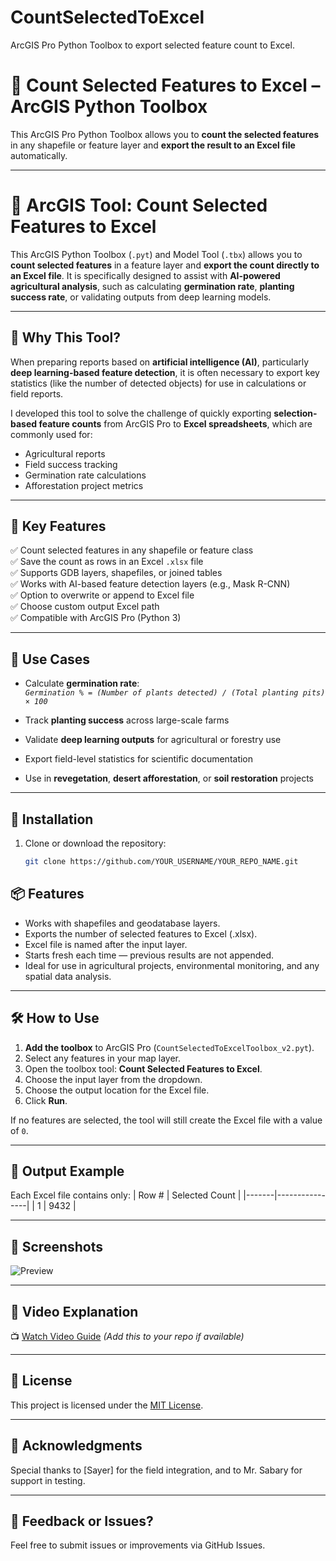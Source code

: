 # CountSelectedToExcel
ArcGIS Pro Python Toolbox to export selected feature count to Excel.
# 🧮 Count Selected Features to Excel – ArcGIS Python Toolbox

This ArcGIS Pro Python Toolbox allows you to **count the selected features** in any shapefile or feature layer and **export the result to an Excel file** automatically.

---
# 🌾 ArcGIS Tool: Count Selected Features to Excel

This ArcGIS Python Toolbox (`.pyt`) and Model Tool (`.tbx`) allows you to **count selected features** in a feature layer and **export the count directly to an Excel file**. It is specifically designed to assist with **AI-powered agricultural analysis**, such as calculating **germination rate**, **planting success rate**, or validating outputs from deep learning models.

---

## 📌 Why This Tool?

When preparing reports based on **artificial intelligence (AI)**, particularly **deep learning-based feature detection**, it is often necessary to export key statistics (like the number of detected objects) for use in calculations or field reports.

I developed this tool to solve the challenge of quickly exporting **selection-based feature counts** from ArcGIS Pro to **Excel spreadsheets**, which are commonly used for:
- Agricultural reports
- Field success tracking
- Germination rate calculations
- Afforestation project metrics

---

## 🚜 Key Features

✅ Count selected features in any shapefile or feature class  
✅ Save the count as rows in an Excel `.xlsx` file  
✅ Supports GDB layers, shapefiles, or joined tables  
✅ Works with AI-based feature detection layers (e.g., Mask R-CNN)  
✅ Option to overwrite or append to Excel file  
✅ Choose custom output Excel path  
✅ Compatible with ArcGIS Pro (Python 3)

---

## 🧪 Use Cases

- Calculate **germination rate**:  
  *`Germination % = (Number of plants detected) / (Total planting pits) × 100`*

- Track **planting success** across large-scale farms  
- Validate **deep learning outputs** for agricultural or forestry use  
- Export field-level statistics for scientific documentation  
- Use in **revegetation**, **desert afforestation**, or **soil restoration** projects

---

## 🔧 Installation

1. Clone or download the repository:
   ```bash
   git clone https://github.com/YOUR_USERNAME/YOUR_REPO_NAME.git

## 📦 Features

- Works with shapefiles and geodatabase layers.
- Exports the number of selected features to Excel (.xlsx).
- Excel file is named after the input layer.
- Starts fresh each time — previous results are not appended.
- Ideal for use in agricultural projects, environmental monitoring, and any spatial data analysis.

---

## 🛠️ How to Use

1. **Add the toolbox** to ArcGIS Pro (`CountSelectedToExcelToolbox_v2.pyt`).
2. Select any features in your map layer.
3. Open the toolbox tool: **Count Selected Features to Excel**.
4. Choose the input layer from the dropdown.
5. Choose the output location for the Excel file.
6. Click **Run**.

If no features are selected, the tool will still create the Excel file with a value of `0`.

---

## 📁 Output Example

Each Excel file contains only:
| Row # | Selected Count |
|-------|----------------|
| 1     | 9432           |

---

## 📸 Screenshots

![Preview](assets/preview.png)

---

## 🎥 Video Explanation

📺 [Watch Video Guide](assets/demo.mp4) *(Add this to your repo if available)*

---

## 📜 License

This project is licensed under the [MIT License](LICENSE).

---

## 🙏 Acknowledgments

Special thanks to [Sayer] for the field integration, and to Mr. Sabary for support in testing.

---

## 💬 Feedback or Issues?

Feel free to submit issues or improvements via GitHub Issues.

